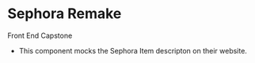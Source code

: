 # Sephora Remake

Front End Capstone

- This component mocks the Sephora Item descripton on their website.
